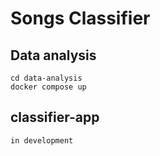 # Songs Classifier

## Data analysis

```commandline
cd data-analysis
docker compose up
```

## classifier-app

```commandline
in development
```